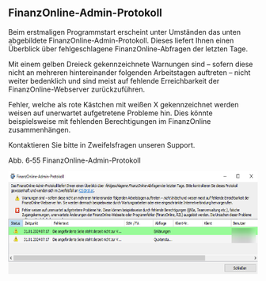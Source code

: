 ## FinanzOnline-Admin-Protokoll

Beim erstmaligen Programmstart erscheint unter Umständen das unten
abgebildete FinanzOnline-Admin-Protokoll. Dieses liefert Ihnen einen
Überblick über fehlgeschlagene FinanzOnline-Abfragen der letzten Tage.

Mit einem gelben Dreieck gekennzeichnete Warnungen sind – sofern diese
nicht an mehreren hintereinander folgenden Arbeitstagen auftreten –
nicht weiter bedenklich und sind meist auf fehlende Erreichbarkeit der
FinanzOnline-Webserver zurückzuführen.

Fehler, welche als rote Kästchen mit weißen X gekennzeichnet werden
weisen auf unerwartet aufgetretene Probleme hin. Dies könnte
beispielsweise mit fehlenden Berechtigungen im FinanzOnline
zusammenhängen.

Kontaktieren Sie bitte in Zweifelsfragen unseren Support.

Abb. 6‑55 FinanzOnline-Admin-Protokoll

<img src="img/image179.png"
style="width:6.69052in;height:2.16512in" />

<span class="mark">  
</span>
